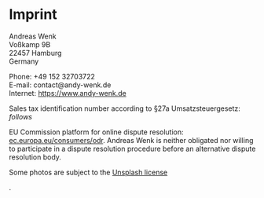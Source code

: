 <h1 class="post-title divided p-name" itemprop="name headline">Imprint</h1>

<div class="imprint">
  <p>
    Andreas Wenk<br>  
    Voßkamp 9B<br>  
    22457 Hamburg<br>   
    Germany<br>   
  </p>

  <p>
    Phone: +49 152 32703722<br>
    E-mail: contact@andy-wenk.de<br>  
    Internet: <a href="https://www.andy-wenk.de">https://www.andy-wenk.de</a><br>
  </p>

  <p>Sales tax identification number according to §27a Umsatzsteuergesetz: <i>follows</i></p>

  <p>EU Commission platform for online dispute resolution: <a href="ec.europa.eu/consumers/odr">ec.europa.eu/consumers/odr</a>. Andreas Wenk is neither obligated nor willing to participate in a dispute resolution procedure before an alternative dispute resolution body.</p>

  <p>Some photos are subject to the <a href="https://unsplash.com/de/lizenz" target="_blank">Unsplash license</a></p>.
</div>
